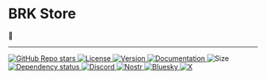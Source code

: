 # BRK Store

🏪

----
<p align="left">
  <a href="https://github.com/bitcoinresearchkit/brk">
    <img alt="GitHub Repo stars" src="https://img.shields.io/github/stars/bitcoinresearchkit/brk?style=social">
  </a>
  <a href="https://github.com/bitcoinresearchkit/brk/blob/main/LICENSE.md">
    <img src="https://img.shields.io/crates/l/brk" alt="License" />
  </a>
  <a href="https://crates.io/crates/brk_cli">
    <img src="https://img.shields.io/crates/v/brk_cli" alt="Version" />
  </a>
  <a href="https://docs.rs/brk_cli">
    <img src="https://img.shields.io/docsrs/brk_cli" alt="Documentation" />
  </a>
  <img src="https://img.shields.io/crates/size/brk_cli" alt="Size" />
  <a href="https://deps.rs/crate/brk_cli">
    <img src="https://deps.rs/crate/brk_cli/latest/status.svg" alt="Dependency status">
  </a>
  <a href="https://discord.gg/HaR3wpH3nr">
    <img src="https://img.shields.io/discord/1350431684562124850?label=discord" alt="Discord" />
  </a>
  <a href="https://primal.net/p/nprofile1qqsfw5dacngjlahye34krvgz7u0yghhjgk7gxzl5ptm9v6n2y3sn03sqxu2e6">
    <img src="https://img.shields.io/badge/nostr-purple?link=https%3A%2F%2Fprimal.net%2Fp%2Fnprofile1qqsfw5dacngjlahye34krvgz7u0yghhjgk7gxzl5ptm9v6n2y3sn03sqxu2e6" alt="Nostr" />
  </a>
  <a href="https://bsky.app/profile/bitcoinresearchkit.org">
    <img src="https://img.shields.io/badge/bluesky-blue?link=https%3A%2F%2Fbsky.app%2Fprofile%2Fbitcoinresearchkit.org" alt="Bluesky" />
  </a>
  <a href="https://x.com/brkdotorg">
    <img src="https://img.shields.io/badge/x.com-black" alt="X" />
  </a>
</p>
